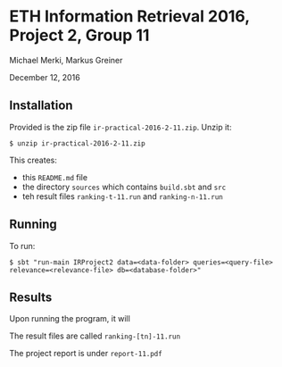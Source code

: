 # ETH Information Retrieval 2016, Project 2, Group 11

Michael Merki, Markus Greiner

December 12, 2016

## Installation

Provided is the zip file `ir-practical-2016-2-11.zip`. Unzip it:

    $ unzip ir-practical-2016-2-11.zip
    
This creates:
- this `README.md` file
- the directory `sources` which contains `build.sbt` and `src`
- teh result files `ranking-t-11.run` and `ranking-n-11.run`

## Running
To run:

    $ sbt "run-main IRProject2 data=<data-folder> queries=<query-file> relevance=<relevance-file> db=<database-folder>"
    


## Results
Upon running the program, it will


The result files are called `ranking-[tn]-11.run`

The project report is under `report-11.pdf`


